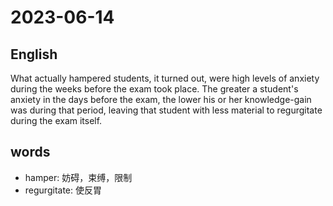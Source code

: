 # 2023-06-14

## English
What actually hampered students, it
turned out, were high levels of anxiety
during the weeks before the exam took
place. The greater a student's anxiety in
the days before the exam, the lower his or
her knowledge-gain was during that
period, leaving that student with less
material to regurgitate during the exam
itself.

## words
* hamper: 妨碍，束缚，限制
* regurgitate: 使反胃
